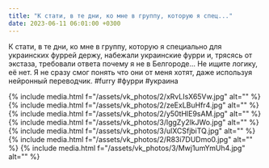 ```yaml
---
title: "К стати, в те дни, ко мне в группу, которую я спец..."
date: 2023-06-11 06:01:00 +0300
---
```


К стати, в те дни, ко мне в группу, которую я специально для украинских фуррей держу, набежали украинские фурри и, трясясь от экстаза, требовали ответа почему я не в Белгороде...
Не ищите логику, её нет. Я не сразу смог понять что они от меня хотят, даже используя нейронный переводчик.
#furry #фурри #украина


{% include media.html f="/assets/vk_photos/2/xRvLIsX65Vw.jpg" alt="" %}
{% include media.html f="/assets/vk_photos/2/zeExLBuHfr4.jpg" alt="" %}
{% include media.html f="/assets/vk_photos/2/y50tHlE9sAM.jpg" alt="" %}
{% include media.html f="/assets/vk_photos/3/lggZy2lkJWo.jpg" alt="" %}
{% include media.html f="/assets/vk_photos/3/ulXCSfjbiTQ.jpg" alt="" %}
{% include media.html f="/assets/vk_photos/2/R83i7DUDmo0.jpg" alt="" %}
{% include media.html f="/assets/vk_photos/3/Mwj1umYmUh4.jpg" alt="" %}
